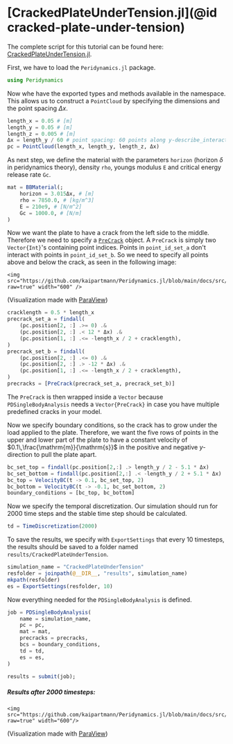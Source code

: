 # [CrackedPlateUnderTension.jl](@id cracked-plate-under-tension)

The complete script for this tutorial can be found here: [CrackedPlateUnderTension.jl](https://github.com/kaipartmann/Peridynamics.jl/blob/main/examples/CrackedPlateUnderTension.jl).

First, we have to load the `Peridynamics.jl` package.

```julia
using Peridynamics
```

Now whe have the exported types and methods available in the namespace.
This allows us to construct a `PointCloud` by specifying the dimensions and the point spacing $\Delta x$.

```julia
length_x = 0.05 # [m]
length_y = 0.05 # [m]
length_z = 0.005 # [m]
Δx = length_y / 60 # point spacing: 60 points along y-describe_interactions
pc = PointCloud(length_x, length_y, length_z, Δx)
```

As next step, we define the material with the parameters `horizon` (horizon $\delta$ in peridynamics theory), density `rho`, youngs modulus `E` and critical energy release rate `Gc`.

```julia
mat = BBMaterial(;
    horizon = 3.015Δx, # [m]
    rho = 7850.0, # [kg/m^3]
    E = 210e9, # [N/m^2]
    Gc = 1000.0, # [N/m]
)
```

Now we want the plate to have a crack from the left side to the middle.
Therefore we need to specify a [`PreCrack`](@ref) object.
A `PreCrack` is simply two `Vector{Int}`'s containing point indices.
Points in `point_id_set_a` don't interact with points in  `point_id_set_b`.
So we need to specify all points above and below the crack, as seen in the following image:

```@raw html
<img src="https://github.com/kaipartmann/Peridynamics.jl/blob/main/docs/src/assets/CrackedPlateUnderTension0.png?raw=true" width="600" />
```
(Visualization made with [ParaView](https://www.paraview.org))

```julia
cracklength = 0.5 * length_x
precrack_set_a = findall(
    (pc.position[2, :] .>= 0) .&
    (pc.position[2, :] .< 12 * Δx) .&
    (pc.position[1, :] .<= -length_x / 2 + cracklength),
)
precrack_set_b = findall(
    (pc.position[2, :] .<= 0) .&
    (pc.position[2, :] .> -12 * Δx) .&
    (pc.position[1, :] .<= -length_x / 2 + cracklength),
)
precracks = [PreCrack(precrack_set_a, precrack_set_b)]
```

The `PreCrack` is then wrapped inside a `Vector` because `PDSingleBodyAnalysis` needs a `Vector{PreCrack}` in case you have multiple predefined cracks in your model.

Now we specify boundary conditions, so the crack has to grow under the load applied to the plate.
Therefore, we want the five rows of points in the upper and lower part of the plate to have a constant velocity of $0.1\,\frac{\mathrm{m}}{\mathrm{s}}$ in the positive and negative $y$-direction to pull the plate apart.

```julia
bc_set_top = findall(pc.position[2,:] .> length_y / 2 - 5.1 * Δx)
bc_set_bottom = findall(pc.position[2,:] .< -length_y / 2 + 5.1 * Δx)
bc_top = VelocityBC(t -> 0.1, bc_set_top, 2)
bc_bottom = VelocityBC(t -> -0.1, bc_set_bottom, 2)
boundary_conditions = [bc_top, bc_bottom]
```

Now we specify the temporal discretization.
Our simulation should run for 2000 time steps and the stable time step should be calculated.

```julia
td = TimeDiscretization(2000)
```

To save the results, we specify with `ExportSettings` that every 10 timesteps, the results should be saved to a folder named `results/CrackedPlateUnderTension`.

```julia
simulation_name = "CrackedPlateUnderTension"
resfolder = joinpath(@__DIR__, "results", simulation_name)
mkpath(resfolder)
es = ExportSettings(resfolder, 10)
```

Now everything needed for the `PDSingleBodyAnalysis` is defined.

```julia
job = PDSingleBodyAnalysis(
    name = simulation_name,
    pc = pc,
    mat = mat,
    precracks = precracks,
    bcs = boundary_conditions,
    td = td,
    es = es,
)
```
```julia
results = submit(job);
```

##### Results after 2000 timesteps:
```@raw html
<img src="https://github.com/kaipartmann/Peridynamics.jl/blob/main/docs/src/assets/CrackedPlateUnderTension2000.png?raw=true" width="600"/>
```
(Visualization made with [ParaView](https://www.paraview.org))
